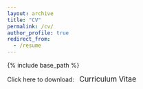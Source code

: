 ```yaml
---
layout: archive
title: "CV"
permalink: /cv/
author_profile: true
redirect_from:
  - /resume
---
```


{% include base_path %}

<span style="font-size: 100%;">Click here to download: &nbsp;</span> <a href="{{base.url}}/files/cv_NicolaZomer.pdf" target="_blank" class="btn btn-success" style="text-decoration:none"><span style="font-size: 120%;">Curriculum Vitae</span></a>
